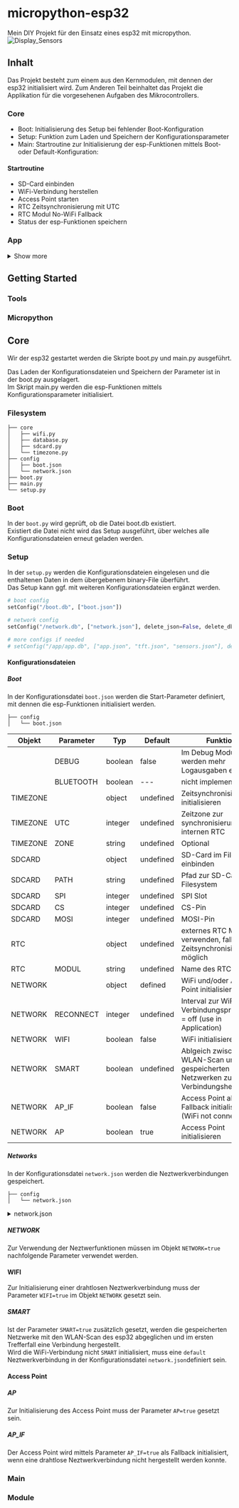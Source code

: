 # micropython-esp32
Mein DIY Projekt für den Einsatz eines esp32 mit micropython.\
![Display_Sensors](https://user-images.githubusercontent.com/91437265/144920786-8a60ea24-bfb9-463e-80cc-e4714e166f22.jpg)

## Inhalt
Das Projekt besteht zum einem aus den Kernmodulen, mit dennen der esp32 initialisiert wird.
Zum Anderen Teil beinhaltet das Projekt die Applikation für die vorgesehenen Aufgaben des Mikrocontrollers.

### Core

* Boot:		Initialisierung des Setup bei fehlender Boot-Konfiguration
* Setup:	Funktion zum Laden und Speichern der Konfigurationsparameter
* Main:		Startroutine zur Initialisierung der esp-Funktionen mittels Boot- oder Default-Konfiguration:

#### Startroutine

* SD-Card einbinden
* WiFi-Verbindung herstellen
* Access Point starten
* RTC Zeitsynchronisierung mit UTC
* RTC Modul No-WiFi Fallback
* Status der esp-Funktionen speichern

### App
<details><summary>Show more</summary>


* Sensoren:		Klasse zur Initialisierung von Sensoren mit I2C, UART
* Scoring:		Klasse zur Auswertung der Sensoren-Messwerte
* Display:  	Klasse zur Verwendung des SPI-Display Treiber ILI9341
* Lightstrip: 	Klasse zur Verwendung von Neopixel
* Applikation:	Funktionsablauf der Anwendung

	#### Initialisierung
	* Konfiguration:	Laden der Applikations-Konfiguration		
	* Sensoren:			Initialisierung und Steuerung der Sensoren mittels Konfigurationsparameter		
	* Lightstrip:		Initialisierung des Lightstrip mittels Konfigurationsparameter		
	* Display:			Initialisierung und Steuerung des Display mittels Konfigurationsparameter
	
	#### Schleifen
	* Speichern der Sensoren-Meßwerte
	* Prüfen und Wiederherstellen der WiFi-Verbindung
	* Displayausgabe der Uhrzeit, Verbindungsstatus, Sensoren-Messwerte und Warnungen
	* TODO: Speichern der Sensoren-Messwerte in einer CSV-Datei
	
	#### Features
	* Leuchtstreifen bei Überschreitung von Sensor-Schwellwerten ansteuern
	* Ausgabe von min. und max. Werten für Temperatur, CO2
	* Ausgabe der Differenz zum letzten Messwert
	* Zeitgesteuertes Zurücksetzen der min. und max. Werte
</details>	

## Getting Started

### Tools

### Micropython

## Core
Wir der esp32 gestartet werden die Skripte boot.py und main.py ausgeführt.

Das Laden der Konfigurationsdateien und Speichern der Parameter ist in der boot.py ausgelagert.\
Im Skript main.py werden die esp-Funktionen mittels Konfigurationsparameter initialisiert.


### Filesystem
```
├── core
│   ├── wifi.py
│   ├── database.py
│   ├── sdcard.py
│   └── timezone.py
├── config
│   ├── boot.json
│   └── network.json
├── boot.py
├── main.py
└── setup.py
```

### Boot
In der ```boot.py``` wird geprüft, ob die Datei boot.db existiert.\
Existiert die Datei nicht wird das Setup ausgeführt, über welches alle Konfigurationsdateien erneut geladen werden.

### Setup
In der ```setup.py``` werden die Konfigurationsdateien eingelesen und die enthaltenen Daten in dem übergebenem binary-File überführt.\
Das Setup kann ggf. mit weiteren Konfigurationsdateien ergänzt werden.
```python
# boot config
setConfig("/boot.db", ["boot.json"])

# network config
setConfig("/network.db", ["network.json"], delete_json=False, delete_db=True)

# more configs if needed
# setConfig("/app/app.db", ["app.json", "tft.json", "sensors.json"], delete_json=False, delete_db=True)
```

#### Konfigurationsdateien

##### Boot
In der Konfigurationsdatei ```boot.json``` werden die Start-Parameter definiert, mit dennen die esp-Funktionen initialisiert werden.

```
├── config
│   └── boot.json
```
| Objekt     | Parameter | Typ     | Default   | Funktion                                                                              |
|------------|-----------|---------|-----------|---------------------------------------------------------------------------------------|
|            | DEBUG     | boolean | false     | Im Debug Modus werden mehr Logausgaben erzeugt                                        |
|            | BLUETOOTH | boolean | ---       | nicht implementiert                                                                   |
| TIMEZONE   |           | object  | undefined | Zeitsynchronisierung initialisieren                                                   |
| TIMEZONE   | UTC       | integer | undefined | Zeitzone zur synchronisierung des internen RTC                                        |
| TIMEZONE   | ZONE      | string  | undefined | Optional                                                                              |
| SDCARD     |           | object  | undefined | SD-Card im Filesystem einbinden                                                       |
| SDCARD     | PATH      | string  | undefined | Pfad zur SD-Card im Filesystem                                                        |
| SDCARD     | SPI       | integer | undefined | SPI Slot                                                                              |
| SDCARD     | CS        | integer | undefined | CS-Pin                                                                                |
| SDCARD     | MOSI      | integer | undefined | MOSI-Pin                                                                              |
| RTC        |           | object  | undefined | externes RTC Modul verwenden, falls keine Zeitsynchronisierung möglich                |
| RTC        | MODUL     | string  | undefined | Name des RTC Modul                                                                    |
| NETWORK    |           | object  | defined   | WiFi und/oder Access Point initialisieren                                             |
| NETWORK    | RECONNECT | integer | undefined | Interval zur WiFi Verbindungsprüfung, 0 = off (use in Application)                    |
| NETWORK    | WIFI      | boolean | false     | WiFi initialisieren                                                                   |
| NETWORK    | SMART     | boolean | undefined | Ablgeich zwischen WLAN-Scan und gespeicherten Netzwerken zur Verbindungsherstellung   |
| NETWORK    | AP_IF     | boolean | false     | Access Point als Fallback initialisieren (WiFi not connected)                         |
| NETWORK    | AP        | boolean | true      | Access Point initialisieren                                                           |

##### Networks
In der Konfigurationsdatei ```network.json``` werden die Neztwerkverbindungen gespeichert.
```
├── config
│   └── network.json
```
<details><summary>network.json</summary>
<p>

    ```
    {
		"default"      : {
				"essid"     : "router"
				"password"  : "7612536812763"
				"static_ip" : false
				"ip"        : "192.168.2.1"
				"subnet"    : "255.255.255.0"
				"gateway"   : "192.168.2.1"
				"dns"       : "192.168.2.1"
		 },
		 "WLAN-001" : {
				"essid"     : "WLAN-001"
				"password"  : "09128309809"
				"static_ip" : true
				"ip"        : "192.168.2.1"
				"subnet"    : "255.255.255.0"
				"gateway"   : "192.168.2.1"
				"dns"       : "192.168.2.1"
		  },
		 "Hotspot" : {
				"essid"     : "Hotspot"
				"password"  : "9812739812"
		  }
	}
	```

</p>
</details>

##### NETWORK
Zur Verwendung der Neztwerfunktionen müssen im Objekt ```NETWORK=true``` nachfolgende Parameter verwendet werden.


#### WIFI
Zur Initialisierung einer drahtlosen Neztwerkverbindung muss der Parameter ```WIFI=true``` im Objekt ```NETWORK``` gesetzt sein.
##### SMART
Ist der Parameter ```SMART=true``` zusätzlich gesetzt, werden die gespeicherten Netzwerke mit den WLAN-Scan des esp32 abgeglichen und im ersten Trefferfall eine Verbindung hergestellt.\
Wird die WiFi-Verbindung nicht ```SMART``` initialisiert, muss eine ```default``` Neztwerkverbindung in der Konfigurationsdatei ```network.json```definiert sein.

#### Access Point

##### AP
Zur Initialisierung des Access Point muss der Parameter ```AP=true``` gesetzt sein.

##### AP_IF
Der Access Point wird mittels Parameter ```AP_IF=true``` als Fallback initialisiert, wenn eine drahtlose Neztwerkverbindung nicht hergestellt werden konnte.

### Main

### Module

